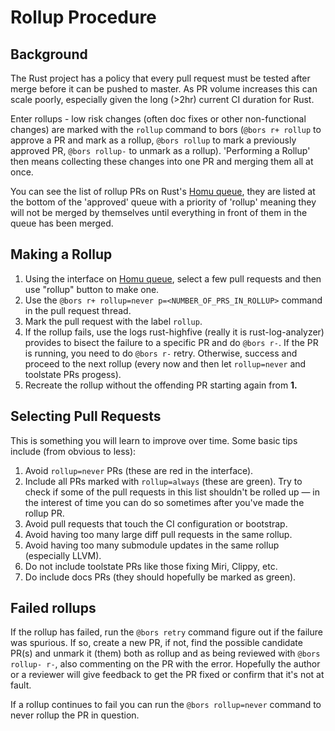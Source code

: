 # Rollup Procedure

## Background

The Rust project has a policy that every pull request must be tested after merge
before it can be pushed to master. As PR volume increases this can scale poorly,
especially given the long (>2hr) current CI duration for Rust.

Enter rollups - low risk changes (often doc fixes or other non-functional
changes) are marked with the `rollup` command to bors (`@bors r+ rollup` to
approve a PR and mark as a rollup, `@bors rollup` to mark a previously approved
PR, `@bors rollup-` to unmark as a rollup).  'Performing a Rollup' then means
collecting these changes into one PR and merging them all at once.

You can see the list of rollup PRs on Rust's [Homu queue], they are
listed at the bottom of the 'approved' queue with a priority of 'rollup' meaning
they will not be merged by themselves until everything in front of them in the
queue has been merged.

## Making a Rollup

1. Using the interface on [Homu queue], select a few pull requests and then use
   "rollup" button to make one.
2. Use the `@bors r+ rollup=never p=<NUMBER_OF_PRS_IN_ROLLUP>` command in the
   pull request thread.
3. Mark the pull request with the label `rollup`.
4. If the rollup fails, use the logs rust-highfive (really it is
   rust-log-analyzer) provides to bisect the failure to a specific PR and do
   `@bors r-`. If the PR is running, you need to do `@bors r-` retry. Otherwise,
   success and proceed to the next rollup (every now and then let `rollup=never`
   and toolstate PRs progess).
5. Recreate the rollup without the offending PR starting again from **1.**

## Selecting Pull Requests

This is something you will learn to improve over time. Some basic tips include
(from obvious to less):

1. Avoid `rollup=never` PRs (these are red in the interface).
2. Include all PRs marked with `rollup=always` (these are green). Try to check
   if some of the pull requests in this list shouldn't be rolled up — in the
   interest of time you can do so sometimes after you've made the rollup PR.
3. Avoid pull requests that touch the CI configuration or bootstrap.
4. Avoid having too many large diff pull requests in the same rollup.
5. Avoid having too many submodule updates in the same rollup (especially LLVM).
6. Do not include toolstate PRs like those fixing Miri, Clippy, etc.
7. Do include docs PRs (they should hopefully be marked as green).

## Failed rollups
If the rollup has failed, run the `@bors retry` command figure out if the
failure was spurious. If so, create a new PR, if not, find the possible
candidate PR(s) and unmark it (them) both as rollup and as being reviewed with
`@bors rollup- r-`, also commenting on the PR with the error. Hopefully the
author or a reviewer will give feedback to get the PR fixed or confirm that it's
not at fault.

If a rollup continues to fail you can run the `@bors rollup=never` command to
never rollup the PR in question.

[Homu queue]: https://buildbot2.rust-lang.org/homu/queue/rust
